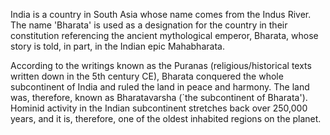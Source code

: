 India is a country in South Asia whose name comes from the Indus River. The name 'Bharata' is used as a designation for the country in their constitution referencing the ancient mythological emperor, Bharata, whose story is told, in part, in the Indian epic Mahabharata.

According to the writings known as the Puranas (religious/historical texts written down in the 5th century CE), Bharata conquered the whole subcontinent of India and ruled the land in peace and harmony. The land was, therefore, known as Bharatavarsha (`the subcontinent of Bharata'). Hominid activity in the Indian subcontinent stretches back over 250,000 years, and it is, therefore, one of the oldest inhabited regions on the planet.
